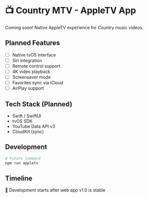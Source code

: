 # 📺 Country MTV - AppleTV App

Coming soon! Native AppleTV experience for Country music videos.

## Planned Features

- [ ] Native tvOS interface
- [ ] Siri integration
- [ ] Remote control support
- [ ] 4K video playback
- [ ] Screensaver mode
- [ ] Favorites sync via iCloud
- [ ] AirPlay support

## Tech Stack (Planned)

- Swift / SwiftUI
- tvOS SDK
- YouTube Data API v3
- CloudKit (sync)

## Development

```bash
# Future command
npm run appletv
```

## Timeline

🚧 Development starts after web app v1.0 is stable
